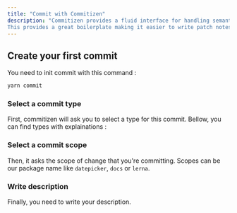 ```yaml
---
title: "Commit with Commitizen"
description: "Commitizen provides a fluid interface for handling semantic versioning.
This provides a great boilerplate making it easier to write patch notes."
---
```


<v-divider class="my-6" />

## Create your first commit

You need to init commit with this command :

```bash
yarn commit
```

### Select a commit type

First, commitizen will ask you to select a type for this commit.
Bellow, you can find types with explainations :

<TableHelper
  class="m-b-16"
  :items="{
    core: { type: 'Core', description: 'Changes to the build process or auxiliary tools and libraries such as documentation generation' },
    doc: { type: 'Doc', description: 'Documentation only changes' },
    feature: { type: 'Feature', description: 'A new feature' },
    fix: { type: 'Fix', description: 'A bug fix' },
    lint: { type: 'Lint', description: 'Fix compiler/linter warnings' },
    perf: { type: 'Perf', description: 'A code change that improves performance' },
    refactor: { type: 'Refactor', description: 'A code change that neither fixes a bug nor adds a feature' },
    revert: { type: 'Revert', description: 'Revert to a commit' },
    style: { type: 'Style', description: 'Changes that do not affect the meaning of the code (white-space, formatting, missing semi-colons, css, etc)' },
    tests: { type: 'Tests', description: 'Adding missing | fix tests' },
  }"
  disable-search
/>

### Select a commit scope

Then, it asks the scope of change that you're committing. Scopes can be our package name like `datepicker`, `docs` or
`lerna`.

<v-divider class="my-6" />

### Write description

Finally, you need to write your description.

